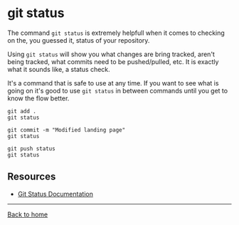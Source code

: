 # git status

The command `git status` is extremely helpfull when it comes to checking on the, you guessed it, status of your repository.

Using `git status` will show you what changes are bring tracked, aren't being tracked, what commits need to be pushed/pulled, etc. It is exactly what it sounds like, a status check.

It's a command that is safe to use at any time. If you want to see what is going on it's good to use `git status` in between commands until you get to know the flow better.

```
git add .
git status

git commit -m "Modified landing page"
git status

git push status
git status
```

## Resources

- [Git Status Documentation](https://git-scm.com/docs/git-status)

---

[Back to home](../README.md)